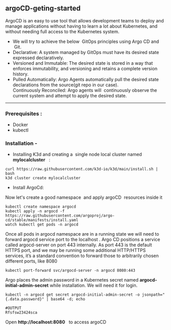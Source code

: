 ## **argoCD-geting-started**

ArgoCD  is an easy to use tool that allows development teams to deploy and manage applications without having to learn a lot about Kubernetes, and without needing full access to the Kubernetes system. 

*   We will try to achieve the below  GitOps principles using Argo CD and  Git. 
*   Declarative: A system managed by GitOps must have its desired state expressed declaratively.
*   Versioned and Immutable: The desired state is stored in a way that enforces immutability, and versioning and retains a complete version history.
*   Pulled Automatically: Argo Agents automatically pull the desired state declarations from the source(git repo in our case).  
    Continuously Reconciled: Argo agents will  continuously observe the current system and attempt to apply the desired state.

---

### Prerequisites :

*   Docker
*   kubectl 

### Installation -

*   Installing K3d and creating a  single node local cluster named **mylocalcluster**   :

```plaintext
curl https://raw.githubusercontent.com/k3d-io/k3d/main/install.sh | bash
k3d cluster create mylocalcluster
```

*   Install ArgoCd:

Now let's create a good namespace  and apply argoCD  resources inside it

```plaintext
kubectl create namespace argocd
kubectl apply -n argocd -f https://raw.githubusercontent.com/argoproj/argo-cd/stable/manifests/install.yaml
watch kubectl get pods -n argocd
```

Once all pods in argocd namespace are in a running state we will need to forward argocd service port to the localhost . Argo CD positions a service called argocd-server on port 443 internally. As port 443 is the default HTTPS port, and we may be running some additional HTTP/HTTPS services, it’s a standard convention to forward those to arbitrarily chosen different ports, like 8080

```plaintext
kubectl port-forward svc/argocd-server -n argocd 8080:443
```

Argo places the admin password in a Kubernetes secret named **argocd-initial-admin-secret** while installation. We will need it for login.

```plaintext
kubectl -n argocd get secret argocd-initial-admin-secret -o jsonpath="{.data.password}" | base64 -d; echo
```

```plaintext
#OUTPUT
Rfsfsw23424sca
```

Open **http://localhost:8080**   to access argoCD
